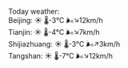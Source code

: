 Today weather:  
Beijing: ☀️ 🌡️-3°C 🌬️↘12km/h  
Tianjin: ☀️ 🌡️-4°C 🌬️↘7km/h  
Shijiazhuang: ☀️ 🌡️-3°C 🌬️↗3km/h  
Tangshan: ☀️ 🌡️-7°C 🌬️↘12km/h  
